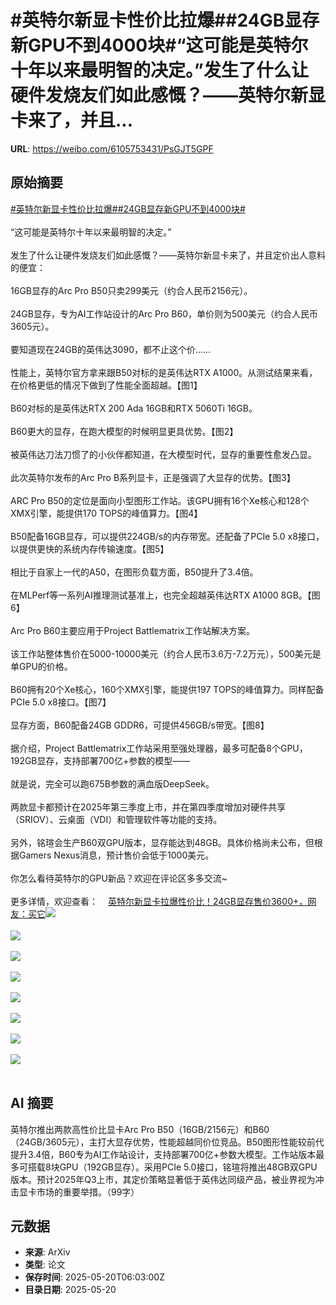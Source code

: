 # #英特尔新显卡性价比拉爆##24GB显存新GPU不到4000块#“这可能是英特尔十年以来最明智的决定。”发生了什么让硬件发烧友们如此感慨？——英特尔新显卡来了，并且...

**URL**: https://weibo.com/6105753431/PsGJT5GPF

## 原始摘要

<a href="https://m.weibo.cn/search?containerid=231522type%3D1%26t%3D10%26q%3D%23%E8%8B%B1%E7%89%B9%E5%B0%94%E6%96%B0%E6%98%BE%E5%8D%A1%E6%80%A7%E4%BB%B7%E6%AF%94%E6%8B%89%E7%88%86%23&amp;extparam=%23%E8%8B%B1%E7%89%B9%E5%B0%94%E6%96%B0%E6%98%BE%E5%8D%A1%E6%80%A7%E4%BB%B7%E6%AF%94%E6%8B%89%E7%88%86%23" data-hide=""><span class="surl-text">#英特尔新显卡性价比拉爆#</span></a><a href="https://m.weibo.cn/search?containerid=231522type%3D1%26t%3D10%26q%3D%2324GB%E6%98%BE%E5%AD%98%E6%96%B0GPU%E4%B8%8D%E5%88%B04000%E5%9D%97%23&amp;extparam=%2324GB%E6%98%BE%E5%AD%98%E6%96%B0GPU%E4%B8%8D%E5%88%B04000%E5%9D%97%23" data-hide=""><span class="surl-text">#24GB显存新GPU不到4000块#</span></a><br><br>“这可能是英特尔十年以来最明智的决定。”<br><br>发生了什么让硬件发烧友们如此感慨？——英特尔新显卡来了，并且定价出人意料的便宜：<br><br>16GB显存的Arc Pro B50只卖299美元（约合人民币2156元）。<br><br>24GB显存，专为AI工作站设计的Arc Pro B60，单价则为500美元（约合人民币3605元）。<br><br>要知道现在24GB的英伟达3090，都不止这个价……<br><br>性能上，英特尔官方拿来跟B50对标的是英伟达RTX A1000。从测试结果来看，在价格更低的情况下做到了性能全面超越。【图1】<br><br>B60对标的是英伟达RTX 200 Ada 16GB和RTX 5060Ti 16GB。<br><br>B60更大的显存，在跑大模型的时候明显更具优势。【图2】<br><br>被英伟达刀法刀惯了的小伙伴都知道，在大模型时代，显存的重要性愈发凸显。<br><br>此次英特尔发布的Arc Pro B系列显卡，正是强调了大显存的优势。【图3】<br><br>ARC Pro B50的定位是面向小型图形工作站。该GPU拥有16个Xe核心和128个XMX引擎，能提供170 TOPS的峰值算力。【图4】<br><br>B50配备16GB显存，可以提供224GB/s的内存带宽。还配备了PCIe 5.0 x8接口，以提供更快的系统内存传输速度。【图5】<br><br>相比于自家上一代的A50，在图形负载方面，B50提升了3.4倍。<br><br>在MLPerf等一系列AI推理测试基准上，也完全超越英伟达RTX A1000 8GB。【图6】<br><br>Arc Pro B60主要应用于Project Battlematrix工作站解决方案。<br><br>该工作站整体售价在5000-10000美元（约合人民币3.6万-7.2万元），500美元是单GPU的价格。<br><br>B60拥有20个Xe核心，160个XMX引擎，能提供197 TOPS的峰值算力。同样配备PCIe 5.0 x8接口。【图7】<br><br>显存方面，B60配备24GB GDDR6，可提供456GB/s带宽。【图8】<br><br>据介绍，Project Battlematrix工作站采用至强处理器，最多可配备8个GPU，192GB显存，支持部署700亿+参数的模型——<br><br>就是说，完全可以跑675B参数的满血版DeepSeek。<br><br>两款显卡都预计在2025年第三季度上市，并在第四季度增加对硬件共享（SRIOV）、云桌面（VDI）和管理软件等功能的支持。<br><br>另外，铭瑄会生产B60双GPU版本，显存能达到48GB。具体价格尚未公布，但根据Gamers Nexus消息，预计售价会低于1000美元。<br><br>你怎么看待英特尔的GPU新品？欢迎在评论区多多交流~<br><br>更多详情，欢迎查看：<a href="https://weibo.cn/sinaurl?u=https%3A%2F%2Fmp.weixin.qq.com%2Fs%2FXkUoDVRXfnPP-Q47jrPKlQ" data-hide=""><span class="url-icon"><img style="width: 1rem;height: 1rem" src="https://h5.sinaimg.cn/upload/2015/09/25/3/timeline_card_small_web_default.png" referrerpolicy="no-referrer"></span><span class="surl-text">英特尔新显卡拉爆性价比！24GB显存售价3600+，网友：买它</span></a><img style="" src="https://tvax3.sinaimg.cn/large/006Fd7o3gy1i1lwqpug49j30xc0irqct.jpg" referrerpolicy="no-referrer"><br><br><img style="" src="https://tvax1.sinaimg.cn/large/006Fd7o3gy1i1lwqqn6pej30xc0ir7dm.jpg" referrerpolicy="no-referrer"><br><br><img style="" src="https://tvax2.sinaimg.cn/large/006Fd7o3gy1i1lwqspdmlj30m80m87ac.jpg" referrerpolicy="no-referrer"><br><br><img style="" src="https://tvax3.sinaimg.cn/large/006Fd7o3gy1i1lwqu0vzcj30we0t2gp4.jpg" referrerpolicy="no-referrer"><br><br><img style="" src="https://tvax4.sinaimg.cn/large/006Fd7o3gy1i1lwqyc26tj30zk0ayta6.jpg" referrerpolicy="no-referrer"><br><br><img style="" src="https://tvax2.sinaimg.cn/large/006Fd7o3gy1i1lwr1iidhj30xc0irdsj.jpg" referrerpolicy="no-referrer"><br><br><img style="" src="https://tvax4.sinaimg.cn/large/006Fd7o3gy1i1lwr37hm2j30zk0tg782.jpg" referrerpolicy="no-referrer"><br><br><img style="" src="https://tvax3.sinaimg.cn/large/006Fd7o3gy1i1lwr5ouuej30zk0ao0u5.jpg" referrerpolicy="no-referrer"><br><br>

## AI 摘要

英特尔推出两款高性价比显卡Arc Pro B50（16GB/2156元）和B60（24GB/3605元），主打大显存优势，性能超越同价位竞品。B50图形性能较前代提升3.4倍，B60专为AI工作站设计，支持部署700亿+参数大模型。工作站版本最多可搭载8块GPU（192GB显存）。采用PCIe 5.0接口，铭瑄将推出48GB双GPU版本。预计2025年Q3上市，其定价策略显著低于英伟达同级产品，被业界视为冲击显卡市场的重要举措。（99字）

## 元数据

- **来源**: ArXiv
- **类型**: 论文
- **保存时间**: 2025-05-20T06:03:00Z
- **目录日期**: 2025-05-20
